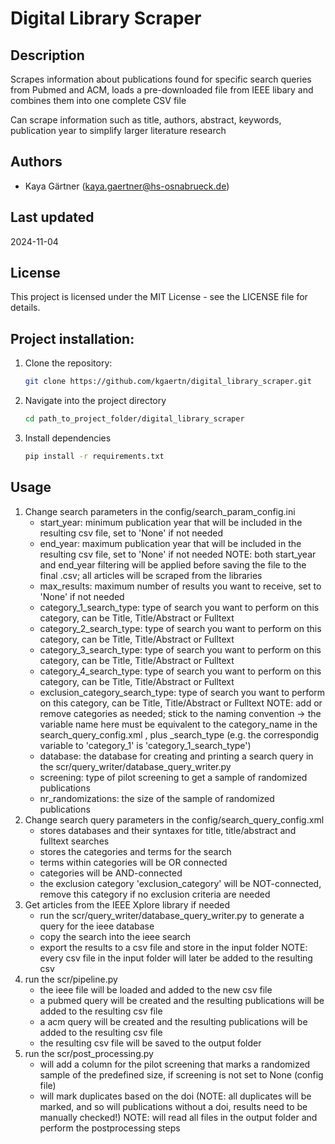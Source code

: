 # Digital Library Scraper

## Description

Scrapes information about publications found for specific search queries from Pubmed and ACM, loads a pre-downloaded file from IEEE libary and combines them into one complete CSV file

Can scrape information such as title, authors, abstract, keywords, publication year to simplify larger literature research

## Authors

- Kaya Gärtner (kaya.gaertner@hs-osnabrueck.de)

## Last updated

2024-11-04

## License
This project is licensed under the MIT License - see the LICENSE file for details.

## Project installation:

1. Clone the repository:  
   ```bash
   git clone https://github.com/kgaertn/digital_library_scraper.git

2. Navigate into the project directory
    ```bash
    cd path_to_project_folder/digital_library_scraper

3. Install dependencies
    ```bash
    pip install -r requirements.txt

## Usage

1. Change search parameters in the config/search_param_config.ini
    - start_year: minimum publication year that will be included in the resulting csv file, set to 'None' if not needed
    - end_year: maximum publication year that will be included in the resulting csv file, set to 'None' if not needed
    NOTE: both start_year and end_year filtering will be applied before saving the file to the final .csv; all articles will be scraped from the libraries
    - max_results: maximum number of results you want to receive, set to 'None' if not needed
    - category_1_search_type: type of search you want to perform on this category, can be Title, Title/Abstract or Fulltext
    - category_2_search_type: type of search you want to perform on this category, can be Title, Title/Abstract or Fulltext
    - category_3_search_type: type of search you want to perform on this category, can be Title, Title/Abstract or Fulltext
    - category_4_search_type: type of search you want to perform on this category, can be Title, Title/Abstract or Fulltext
    - exclusion_category_search_type: type of search you want to perform on this category, can be Title, Title/Abstract or Fulltext
    NOTE: add or remove categories as needed; stick to the naming convention -> the variable name here must be equivalent to the category_name in the search_query_config.xml , plus _search_type (e.g. the correspondig variable to 'category_1' is 'category_1_search_type')
    - database: the database for creating and printing a search query in the scr/query_writer/database_query_writer.py
    - screening: type of pilot screening to get a sample of randomized publications
    - nr_randomizations: the size of the sample of randomized publications
2. Change search query parameters in the config/search_query_config.xml
    - stores databases and their syntaxes for title, title/abstract and fulltext searches
    - stores the categories and terms for the search
    - terms within categories will be OR connected
    - categories will be AND-connected
    - the exclusion category 'exclusion_category' will be NOT-connected, remove this category if no exclusion criteria are needed
3. Get articles from the IEEE Xplore library if needed
    - run the scr/query_writer/database_query_writer.py to generate a query for the ieee database
    - copy the search into the ieee search 
    - export the results to a csv file and store in the input folder 
    NOTE: every csv file in the input folder will later be added to the resulting csv
4. run the scr/pipeline.py
    - the ieee file will be loaded and added to the new csv file
    - a pubmed query will be created and the resulting publications will be added to the resulting csv file
    - a acm query will be created and the resulting publications will be added to the resulting csv file
    - the resulting csv file will be saved to the output folder
5. run the scr/post_processing.py
    - will add a column for the pilot screening that marks a randomized sample of the predefined size, if screening is not set to None (config file)
    - will mark duplicates based on the doi (NOTE: all duplicates will be marked, and so will publications without a doi, results need to be manually checked!)
    NOTE: will read all files in the output folder and perform the postprocessing steps

